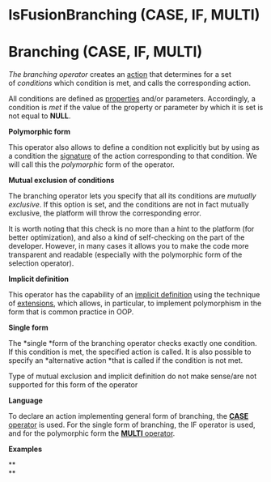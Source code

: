 # lsFusionBranching (CASE, IF, MULTI)

# Branching (CASE, IF, MULTI)

*The branching operator* creates an [action](lsFusionActions.md) that determines for a set of *conditions* which condition is met, and calls the corresponding action.

All conditions are defined as [properties](lsFusionProperties.md) and/or parameters. Accordingly, a condition is *met* if the value of the [p](lsFusionProperties.md)roperty or parameter by which it is set is not equal to **NULL**.

**Polymorphic form**

This operator also allows to define a condition not explicitly but by using as a condition the [signature](lsFusionProperty_signature_CLASS_.md) of the action corresponding to that condition. We will call this the *polymorphic* form of the operator.

**Mutual exclusion of conditions**

The branching operator lets you specify that all its conditions are *mutually exclusive*. If this option is set, and the conditions are not in fact mutually exclusive, the platform will throw the corresponding error.

It is worth noting that this check is no more than a hint to the platform (for better optimization), and also a kind of self-checking on the part of the developer. However, in many cases it allows you to make the code more transparent and readable (especially with the polymorphic form of the selection operator).

**Implicit definition**

This operator has the capability of an [implicit definition](lsFusionAction_extension.md) using the technique of [extensions](lsFusionExtensions.md), which allows, in particular, to implement polymorphism in the form that is common practice in OOP.

**Single form**

The *single *form of the branching operator checks exactly one condition. If this condition is met, the specified action is called. It is also possible to specify an *alternative action *that is called if the condition is not met.

Type of mutual exclusion and implicit definition do not make sense/are not supported for this form of the operator

**Language**

To declare an action implementing general form of branching, the [**CASE** operator](lsFusionCASE_operator_action_.md) is used. For the single form of branching, the IF operator is used, and for the polymorphic form the [**MULTI** operator](lsFusionMULTI_operator_action_.md). 

**Examples**



  

**  
**
